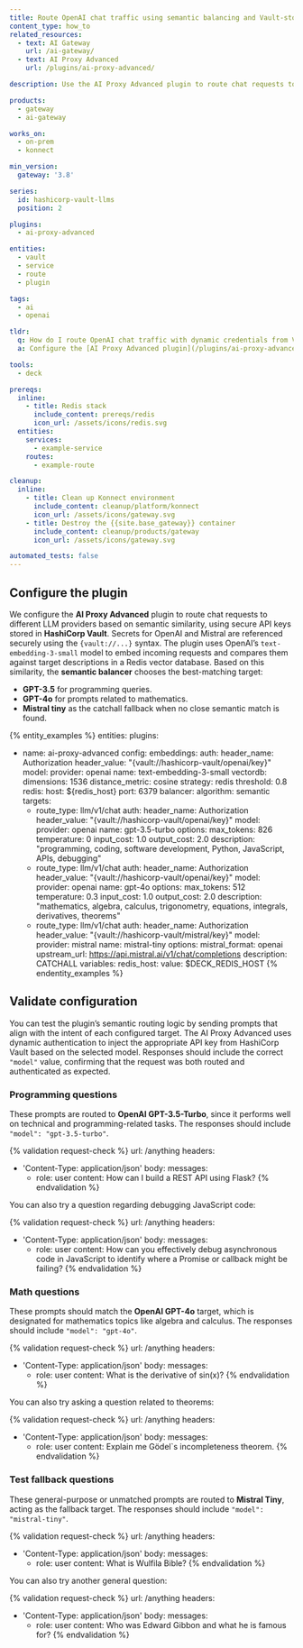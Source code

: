 ```yaml
---
title: Route OpenAI chat traffic using semantic balancing and Vault-stored keys
content_type: how_to
related_resources:
  - text: AI Gateway
    url: /ai-gateway/
  - text: AI Proxy Advanced
    url: /plugins/ai-proxy-advanced/

description: Use the AI Proxy Advanced plugin to route chat requests to OpenAI models based on semantic intent, secured with API keys stored in HashiCorp Vault.

products:
  - gateway
  - ai-gateway

works_on:
  - on-prem
  - konnect

min_version:
  gateway: '3.8'

series:
  id: hashicorp-vault-llms
  position: 2

plugins:
  - ai-proxy-advanced

entities:
  - vault
  - service
  - route
  - plugin

tags:
  - ai
  - openai

tldr:
  q: How do I route OpenAI chat traffic with dynamic credentials from Vault?
  a: Configure the [AI Proxy Advanced plugin](/plugins/ai-proxy-advanced/) to resolve OpenAI API keys dynamically from HashiCorp Vault, then route chat traffic to the most relevant model using semantic balancing based on user input.

tools:
  - deck

prereqs:
  inline:
    - title: Redis stack
      include_content: prereqs/redis
      icon_url: /assets/icons/redis.svg
  entities:
    services:
      - example-service
    routes:
      - example-route

cleanup:
  inline:
    - title: Clean up Konnect environment
      include_content: cleanup/platform/konnect
      icon_url: /assets/icons/gateway.svg
    - title: Destroy the {{site.base_gateway}} container
      include_content: cleanup/products/gateway
      icon_url: /assets/icons/gateway.svg

automated_tests: false
---
```


## Configure the plugin

We configure the **AI Proxy Advanced** plugin to route chat requests to different LLM providers based on semantic similarity, using secure API keys stored in **HashiCorp Vault**. Secrets for OpenAI and Mistral are referenced securely using the `{vault://...}` syntax. The plugin uses OpenAI’s `text-embedding-3-small` model to embed incoming requests and compares them against target descriptions in a Redis vector database. Based on this similarity, the **semantic balancer** chooses the best-matching target:
- **GPT-3.5** for programming queries.
- **GPT-4o** for prompts related to mathematics.
- **Mistral tiny** as the catchall fallback when no close semantic match is found.

{% entity_examples %}
entities:
  plugins:
  - name: ai-proxy-advanced
    config:
      embeddings:
        auth:
          header_name: Authorization
          header_value: "{vault://hashicorp-vault/openai/key}"
        model:
          provider: openai
          name: text-embedding-3-small
      vectordb:
        dimensions: 1536
        distance_metric: cosine
        strategy: redis
        threshold: 0.8
        redis:
          host: ${redis_host}
          port: 6379
      balancer:
        algorithm: semantic
      targets:
      - route_type: llm/v1/chat
        auth:
          header_name: Authorization
          header_value: "{vault://hashicorp-vault/openai/key}"
        model:
          provider: openai
          name: gpt-3.5-turbo
          options:
            max_tokens: 826
            temperature: 0
            input_cost: 1.0
            output_cost: 2.0
        description: "programming, coding, software development, Python, JavaScript, APIs, debugging"
      - route_type: llm/v1/chat
        auth:
          header_name: Authorization
          header_value: "{vault://hashicorp-vault/openai/key}"
        model:
          provider: openai
          name: gpt-4o
          options:
            max_tokens: 512
            temperature: 0.3
            input_cost: 1.0
            output_cost: 2.0
        description: "mathematics, algebra, calculus, trigonometry, equations, integrals, derivatives, theorems"
      - route_type: llm/v1/chat
        auth:
          header_name: Authorization
          header_value: "{vault://hashicorp-vault/mistral/key}"
        model:
          provider: mistral
          name: mistral-tiny
          options:
            mistral_format: openai
            upstream_url: https://api.mistral.ai/v1/chat/completions
        description: CATCHALL
variables:
  redis_host:
    value: $DECK_REDIS_HOST
{% endentity_examples %}


## Validate configuration

You can test the plugin’s semantic routing logic by sending prompts that align with the intent of each configured target. The AI Proxy Advanced uses dynamic authentication to inject the appropriate API key from HashiCorp Vault based on the selected model. Responses should include the correct `"model"` value, confirming that the request was both routed and authenticated as expected.

### Programming questions

These prompts are routed to **OpenAI GPT-3.5-Turbo**, since it performs well on technical and programming-related tasks. The responses should include `"model": "gpt-3.5-turbo"`.

<!-- vale off -->
{% validation request-check %}
url: /anything
headers:
- 'Content-Type: application/json'
body:
  messages:
    - role: user
      content: How can I build a REST API using Flask?
{% endvalidation %}
<!-- vale on -->

You can also try a question regarding debugging JavaScript code:

<!-- vale off -->
{% validation request-check %}
url: /anything
headers:
- 'Content-Type: application/json'
body:
  messages:
    - role: user
      content: How can you effectively debug asynchronous code in JavaScript to identify where a Promise or callback might be failing?
{% endvalidation %}
<!-- vale on -->

### Math questions

These prompts should match the **OpenAI GPT-4o** target, which is designated for mathematics topics like algebra and calculus. The responses should include `"model": "gpt-4o"`.

<!-- vale off -->
{% validation request-check %}
url: /anything
headers:
- 'Content-Type: application/json'
body:
  messages:
    - role: user
      content: What is the derivative of sin(x)?
{% endvalidation %}
<!-- vale on -->

You can also try asking a question related to theorems:

<!-- vale off -->
{% validation request-check %}
url: /anything
headers:
- 'Content-Type: application/json'
body:
  messages:
    - role: user
      content: Explain me Gödel`s incompleteness theorem.
{% endvalidation %}
<!-- vale on -->

### Test fallback questions

These general-purpose or unmatched prompts are routed to **Mistral Tiny**, acting as the fallback target. The responses should include `"model": "mistral-tiny"`.

<!-- vale off -->
{% validation request-check %}
url: /anything
headers:
- 'Content-Type: application/json'
body:
  messages:
    - role: user
      content: What is Wulfila Bible?
{% endvalidation %}
<!-- vale on -->

You can also try another general question:

<!-- vale off -->
{% validation request-check %}
url: /anything
headers:
- 'Content-Type: application/json'
body:
  messages:
    - role: user
      content: Who was Edward Gibbon and what he is famous for?
{% endvalidation %}
<!-- vale on -->
